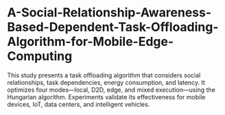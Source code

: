 # A-Social-Relationship-Awareness-Based-Dependent-Task-Offloading-Algorithm-for-Mobile-Edge-Computing
This study presents a task offloading algorithm that considers social relationships, task dependencies, energy consumption, and latency. It optimizes four modes—local, D2D, edge, and mixed execution—using the Hungarian algorithm. Experiments validate its effectiveness for mobile devices, IoT, data centers, and intelligent vehicles.
